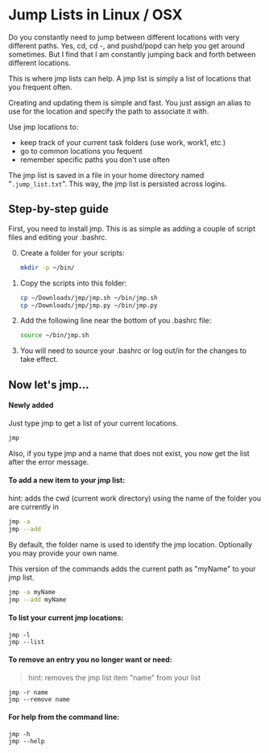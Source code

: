 # Jump Lists in Linux / OSX

Do you constantly need to jump between different locations with very different paths. Yes, cd, cd -, and pushd/popd can help you get around sometimes. But I find that I am constantly jumping back and forth between different locations.

This is where jmp lists can help. A jmp list is simply a list of locations that you frequent often.

Creating and updating them is simple and fast. You just assign an alias to use for the location and specify the path to associate it with.

Use jmp locations to:
  * keep track of your current task folders (use work, work1, etc.)
  * go to common locations you fequent
  * remember specific paths you don't use often

The jmp list is saved in a file in your home directory named "```.jump_list.txt```". This way, the jmp list is persisted across logins.

## Step-by-step guide
First, you need to install jmp. This is as simple as adding a couple of script files and editing your .bashrc.

0. Create a folder for your scripts:
   ```bash
   mkdir -p ~/bin/
   ```
0. Copy the scripts into this folder:
   ```bash
   cp ~/Downloads/jmp/jmp.sh ~/bin/jmp.sh
   cp ~/Downloads/jmp/jmp.py ~/bin/jmp.py
   ```
0. Add the following line near the bottom of you .bashrc file:
   ```bash
   source ~/bin/jmp.sh
   ```
0. You will need to source your .bashrc or log out/in for the changes to take effect.

## Now let's jmp...
#### Newly added
Just type jmp to get a list of your current locations.

````bash
jmp
````
Also, if you type jmp and a name that does not exist, you now get the list after the error message.

#### To add a new item to your jmp list:
hint: adds the cwd (current work directory) using the name of the folder you are currently in

```bash
jmp -a
jmp --add
```

By default, the folder name is used to identify the jmp location. Optionally you may provide your own name.

This version of the commands adds the current path as "myName" to your jmp list.

```bash
jmp -a myName
jmp --add myName
```

#### To list your current jmp locations:

```
jmp -l
jmp --list
```

#### To remove an entry you no longer want or need:

> hint: removes the jmp list item "name" from your list

```
jmp -r name
jmp --remove name
```

#### For help from the command line:

```
jmp -h
jmp --help
```
